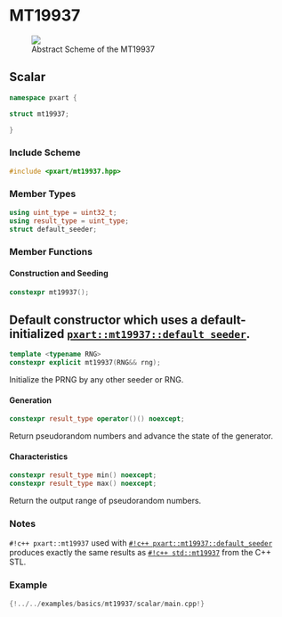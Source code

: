 # MT19937

<figure>
    <img src="../../../images/mt19937_scheme.png" />
    <figcaption>Abstract Scheme of the MT19937</figcaption>
</figure>

## Scalar
```c++
namespace pxart {

struct mt19937;

}
```

### Include Scheme
```c++
#include <pxart/mt19937.hpp>
```

### Member Types
```c++
using uint_type = uint32_t;
using result_type = uint_type;
struct default_seeder;
```

### Member Functions
#### Construction and Seeding
```c++
constexpr mt19937();
```
Default constructor which uses a default-initialized [`pxart::mt19937::default_seeder`](../seeding/mt19937_default_seeder.md).
---

```c++
template <typename RNG>
constexpr explicit mt19937(RNG&& rng);
```
Initialize the PRNG by any other seeder or RNG.

#### Generation
```c++
constexpr result_type operator()() noexcept;
```
Return pseudorandom numbers and advance the state of the generator.

#### Characteristics
```c++
constexpr result_type min() noexcept;
constexpr result_type max() noexcept;
```
Return the output range of pseudorandom numbers.

### Notes
`#!c++ pxart::mt19937` used with [`#!c++ pxart::mt19937::default_seeder`](../seeding/mt19937_default_seeder.md) produces exactly the same results as [`#!c++ std::mt19937`](https://en.cppreference.com/w/cpp/numeric/random/mersenne_twister_engine) from the C++ STL.

### Example
```c++
{!../../examples/basics/mt19937/scalar/main.cpp!}
```